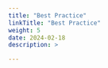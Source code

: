 ```yaml
---
title: "Best Practice"
linkTitle: "Best Practice"
weight: 5
date: 2024-02-18
description: >

---
```

